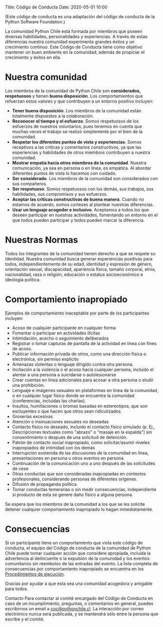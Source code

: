 Title: Código de Conducta
Date: 2020-05-01 10:00

(Este código de conducta es una adaptación del código de conducta de la Python Software Foundation.)

La comunidad Python Chile está formada por miembros que poseen diversas habilidades, personalidades y experiencias. A través de estas diferencias nuestra comunidad experimenta grandes éxitos y un crecimiento continuo. Este Código de Conducta tiene como objetivo mantener un buen ambiente en la comunidad, además de propiciar el crecimiento y éxitos en ella.

# Nuestra comunidad

Los miembros de la comunidad de Python Chile son **considerados, respetuosos**
y tienen **buena disposición**. Los comportamientos que refuerzan estos valores
y que contribuyen a un entorno positivo incluyen:

* **Tener buena disposición**. Los miembros de la comunidad están totalmente
  dispuestos a la colaboración.
* **Reconocer el tiempo y el esfuerzo**. Somos respetuosos de los esfuerzos de
  nuestros voluntarios, pues tenemos en cuenta que muchas veces el trabajo se
  realizó simplemente por el bien de la comunidad.
* **Respetar los diferentes puntos de vista y experiencias**. Somos receptivos
  a las críticas y comentarios constructivos, ya que las experiencias
  y habilidades de otros miembros contribuyen a nuestra comunidad.
* **Mostrar empatía hacia otros miembros de la comunidad**. Nuestra comunicación,
  ya sea en persona o en línea, es empática. Al abordar diferentes puntos de
  vista lo hacemos con cuidado.
* **Ser considerado**. Los miembros de la comunidad son considerados con sus
  compañeros.
* **Ser respetuoso**. Somos respetuosos con los demás, sus trabajos, sus
  habilidades, sus compromisos y sus esfuerzos.
* **Aceptar las críticas constructivas de buena manera**. Cuando no estamos de
  acuerdo, somos corteses al plantear nuestras diferencias.
* **Usar un lenguaje acogedor e inclusivo**. Aceptamos a todos los que deseen
  participar en nuestras actividades, fomentando un entorno en el que todos
  pueden participar y todos pueden marcar la diferencia.

# Nuestras Normas

Todos los integrantes de la comunidad tienen derecho a que se respete su
identidad. Nuestra comunidad busca generar experiencias positivas para todos,
independientemente de su edad, identidad y expresión de género, orientación
sexual, discapacidad, apariencia física, tamaño corporal, etnia, nacionalidad,
raza o religión, educación o estatus socioeconómico e ideología política.

# Comportamiento inapropiado

Ejemplos de comportamiento inaceptable por parte de los participantes incluyen:

* Acoso de cualquier participante en cualquier forma
* Fomentar o participar en actividades ilícitas
* Intimidación, acecho o seguimiento deliberados
* Registrar o tomar capturas de pantalla de la actividad en línea con fines de
  acoso.
* Publicar información privada de otros, como una dirección física
  o electrónica, sin permiso explícito
* Amenazas violentas o lenguaje dirigido contra otra persona.
* Incitación a la violencia o el acoso hacia cualquier persona, incluido el
  alentar a una persona a suicidarse o autolesionarse
* Crear cuentas en línea adicionales para acosar a otra persona o eludir una
  prohibición.
* Lenguaje e imágenes sexuales en plataformas en línea de la comunidad, o en
  cualquier lugar físico donde se encuentre la comunidad (conferencias,
  incluidas las charlas).
* Insultos, humillaciones o bromas basadas en estereotipos, que son excluyentes
  o que hacen que otros sean ridiculizados.
* Groserías excesivas
* Atención o insinuaciones sexuales no deseadas
* Contacto físico no deseado, incluido el contacto físico simulado (p. Ej.,
  Descripciones textuales como "abrazo" o "masaje en la espalda") sin
  consentimiento o después de una solicitud de detención.
* Patrón de contacto social inapropiado, como solicitar/asumir niveles
  inapropiados de intimidad con los demás
* Interrupción sostenida de las discusiones de la comunidad en línea,
  presentaciones en persona u otros eventos en persona
* Continuación de la comunicación uno a uno después de las solicitudes de cese
* Otras conductas que son consideradas inapropiadas en contextos profesionales,
  considerando personas de diferentes orígenes.
* Difusión de propaganda política.
* Tomar conductas temerarias o sin medir consecuencias, independiente si
  producto de esta se genere daño físico a alguna persona.

Se espera que los miembros de la comunidad a los que se les solicite detener
cualquier comportamiento inapropiado lo hagan inmediatamente.

# Consecuencias

Si un participante tiene un comportamiento que viola este código de conducta,
el equipo del Código de conducta de la comunidad de Python Chile puede tomar
cualquier acción que considere apropiada, incluida la advertencia al
delincuente o la expulsión de la comunidad y los eventos comunitarios sin
reembolso de las entradas del evento. La lista completa de consecuencias por
comportamiento inapropiado se encuentra en los [Procedimientos de
ejecución](https://translate.googleusercontent.com/translate_c?depth=1&hl=es&prev=search&rurl=translate.google.cl&sl=en&sp=nmt4&tl=es&u=https://www.python.org/psf/conduct/enforcement&usg=ALkJrhiG9U8fZmI4UZkwRcTY6FsAfhMdLQ).

Gracias por ayudar a que esta sea una comunidad acogedora y amigable para todos.

Contacto
Para contactar al comité encargado del Código de Conducta en caso de un
incumplimiento, preguntas, o comentarios en general, puedes escribirnos un
email a coc@pythonchile.cl. La interacción por correo electrónico nunca será
publicada, y se mantendrá sólo entre la persona que escribe y el
comité.
